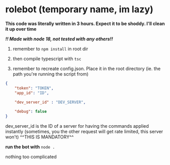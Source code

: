 # rolebot (temporary name, im lazy)

**This code was literally written in 3 hours. Expect it to be shoddy. I'll clean it up over time**

***!! Made with node 18, not tested with any others!!***

1. remember to `npm install` in root dir
2. then compile typescript with `tsc`

3. remember to recreate config.json. Place it in the root directory (ie. the path you're running the script from)
```json
{
    "token": "TOKEN",
    "app_id": "ID",
    
    "dev_server_id" : "DEV_SERVER",

    "debug": false
}
```
dev_server_id is the ID of a server for having the commands applied instantly (sometimes, you the other request will get rate limited, this server won't)
^^THIS IS MANDATORY^^



**run the bot with** `node .`

nothing too complicated
